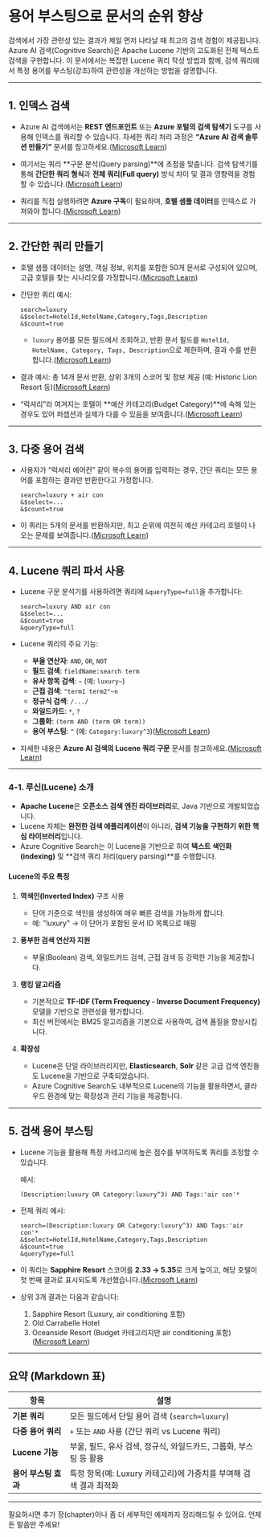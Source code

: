 # 용어 부스팅으로 문서의 순위 향상

검색에서 가장 관련성 있는 결과가 제일 먼저 나타날 때 최고의 검색 경험이 제공됩니다. Azure AI 검색(Cognitive Search)은 Apache Lucene 기반의 고도화된 전체 텍스트 검색을 구현합니다. 이 문서에서는 복잡한 Lucene 쿼리 작성 방법과 함께, 검색 쿼리에서 특정 용어를 부스팅(강조)하여 관련성을 개선하는 방법을 설명합니다.

---

## 1. 인덱스 검색

* Azure AI 검색에서는 **REST 엔드포인트** 또는 **Azure 포털의 검색 탐색기** 도구를 사용해 인덱스를 쿼리할 수 있습니다.
  자세한 쿼리 처리 과정은 **“Azure AI 검색 솔루션 만들기”** 문서를 참고하세요.([Microsoft Learn][1])

* 여기서는 쿼리 \*\*구문 분석(Query parsing)\*\*에 초점을 맞춥니다.
  검색 탐색기를 통해 **간단한 쿼리 형식**과 **전체 쿼리(Full query)** 방식 차이 및 결과 영향력을 경험할 수 있습니다.([Microsoft Learn][1])

* 쿼리를 직접 실행하려면 **Azure 구독**이 필요하며, **호텔 샘플 데이터**를 인덱스로 가져와야 합니다.([Microsoft Learn][1])

---

## 2. 간단한 쿼리 만들기

* 호텔 샘플 데이터는 설명, 객실 정보, 위치를 포함한 50개 문서로 구성되어 있으며, 고급 호텔을 찾는 시나리오를 가정합니다.([Microsoft Learn][1])

* 간단한 쿼리 예시:

  ```
  search=luxury
  &$select=HotelId,HotelName,Category,Tags,Description
  &$count=true
  ```

  * `luxury` 용어를 모든 필드에서 조회하고, 반환 문서 필드를 `HotelId, HotelName, Category, Tags, Description`으로 제한하며, 결과 수를 반환합니다.([Microsoft Learn][1])

* 결과 예시: 총 14개 문서 반환, 상위 3개의 스코어 및 정보 제공 (예: Historic Lion Resort 등)([Microsoft Learn][1])

* “럭셔리”라 여겨지는 호텔이 \*\*예산 카테고리(Budget Category)\*\*에 속해 있는 경우도 있어 퍼셉션과 실제가 다를 수 있음을 보여줍니다.([Microsoft Learn][1])

---

## 3. 다중 용어 검색

* 사용자가 “럭셔리 에어컨” 같이 복수의 용어를 입력하는 경우, 간단 쿼리는 모든 용어를 포함하는 결과만 반환한다고 가정합니다.

  ```
  search=luxury + air con
  &$select=...
  &$count=true
  ```

* 이 쿼리는 5개의 문서를 반환하지만, 최고 순위에 여전히 예산 카테고리 호텔이 나오는 문제를 보여줍니다.([Microsoft Learn][1])

---

## 4. Lucene 쿼리 파서 사용

* Lucene 구문 분석기를 사용하려면 쿼리에 `&queryType=full`을 추가합니다:

  ```
  search=luxury AND air con
  &$select=...
  &$count=true
  &queryType=full
  ```

* Lucene 쿼리의 주요 기능:

  * **부울 연산자**: `AND`, `OR`, `NOT`
  * **필드 검색**: `fieldName:search term`
  * **유사 항목 검색**: `~` (예: `luxury~`)
  * **근접 검색**: `"term1 term2"~n`
  * **정규식 검색**: `/.../`
  * **와일드카드**: `*`, `?`
  * **그룹화**: `(term AND (term OR term))`
  * **용어 부스팅**: `^` (예: `Category:luxury^3`)([Microsoft Learn][1])

* 자세한 내용은 **Azure AI 검색의 Lucene 쿼리 구문** 문서를 참고하세요.([Microsoft Learn][1])


---

### 4-1. 루신(Lucene) 소개

* **Apache Lucene**은 **오픈소스 검색 엔진 라이브러리**로, Java 기반으로 개발되었습니다.
* Lucene 자체는 **완전한 검색 애플리케이션**이 아니라, **검색 기능을 구현하기 위한 핵심 라이브러리**입니다.
* Azure Cognitive Search는 이 Lucene을 기반으로 하여 **텍스트 색인화(indexing)** 및 \*\*검색 쿼리 처리(query parsing)\*\*를 수행합니다.

#### Lucene의 주요 특징

1. **역색인(Inverted Index)** 구조 사용

   * 단어 기준으로 색인을 생성하여 매우 빠른 검색을 가능하게 합니다.
   * 예: "luxury" → 이 단어가 포함된 문서 ID 목록으로 매핑

2. **풍부한 검색 연산자 지원**

   * 부울(Boolean) 검색, 와일드카드 검색, 근접 검색 등 강력한 기능을 제공합니다.

3. **랭킹 알고리즘**

   * 기본적으로 **TF-IDF (Term Frequency - Inverse Document Frequency)** 모델을 기반으로 관련성을 평가합니다.
   * 최신 버전에서는 BM25 알고리즘을 기본으로 사용하여, 검색 품질을 향상시킵니다.

4. **확장성**

   * Lucene은 단일 라이브러리지만, **Elasticsearch**, **Solr** 같은 고급 검색 엔진들도 Lucene을 기반으로 구축되었습니다.
   * Azure Cognitive Search도 내부적으로 Lucene의 기능을 활용하면서, 클라우드 환경에 맞는 확장성과 관리 기능을 제공합니다.


---

## 5. 검색 용어 부스팅

* Lucene 기능을 활용해 특정 카테고리에 높은 점수를 부여하도록 쿼리를 조정할 수 있습니다.

  예시:

  ```
  (Description:luxury OR Category:luxury^3) AND Tags:'air con'*
  ```

* 전체 쿼리 예시:

  ```
  search=(Description:luxury OR Category:luxury^3) AND Tags:'air con'*
  &$select=HotelId,HotelName,Category,Tags,Description
  &$count=true
  &queryType=full
  ```

* 이 쿼리는 **Sapphire Resort** 스코어를 **2.33 → 5.35**로 크게 높이고, 해당 호텔이 첫 번째 결과로 표시되도록 개선했습니다.([Microsoft Learn][1])

* 상위 3개 결과는 다음과 같습니다:

  1. Sapphire Resort (Luxury, air conditioning 포함)
  2. Old Carrabelle Hotel
  3. Oceanside Resort (Budget 카테고리지만 air conditioning 포함)([Microsoft Learn][1])

---

## 요약 (Markdown 표)

| 항목            | 설명                                        |
| ------------- | ----------------------------------------- |
| **기본 쿼리**     | 모든 필드에서 단일 용어 검색 (`search=luxury`)        |
| **다중 용어 쿼리**  | `+` 또는 `AND` 사용 (간단 쿼리 vs Lucene 쿼리)      |
| **Lucene 기능** | 부울, 필드, 유사 검색, 정규식, 와일드카드, 그룹화, 부스팅 등 활용  |
| **용어 부스팅 효과** | 특정 항목(예: Luxury 카테고리)에 가중치를 부여해 검색 결과 최적화 |

---

필요하시면 추가 장(chapter)이나 좀 더 세부적인 예제까지 정리해드릴 수 있어요. 언제든 말씀만 주세요!

[1]: https://learn.microsoft.com/ko-kr/training/modules/implement-advanced-search-features-azure-cognitive-search/02-improve-ranking-of-document-term-boosting "용어 부스팅으로 문서의 순위 향상 - Training | Microsoft Learn"
